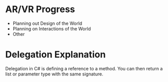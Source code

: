 # AR/VR Progress
- Planning out Design of the World
- Planning on Interactions of the World
- Other

# Delegation Explanation
Delegation in C# is defining a reference to a method.  You can then return a list or parameter type with the same signature.
